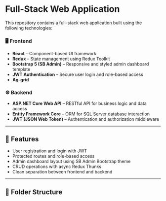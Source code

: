 # Full-Stack Web Application

This repository contains a full-stack web application built using the following technologies:

### 🖥 Frontend
- **React** – Component-based UI framework
- **Redux** – State management using Redux Toolkit
- **Bootstrap 5 (SB Admin)** – Responsive and styled admin dashboard template
- **JWT Authentication** – Secure user login and role-based access
- **Ag-grid**

### ⚙️ Backend
- **ASP.NET Core Web API** – RESTful API for business logic and data access
- **Entity Framework Core** – ORM for SQL Server database interaction
- **JWT (JSON Web Token)** – Authentication and authorization middleware

---

## 🔐 Features
- User registration and login with JWT
- Protected routes and role-based access
- Admin dashboard layout using SB Admin Bootstrap theme
- CRUD operations with async Redux Thunks
- Clean separation between frontend and backend

---

## 📂 Folder Structure
